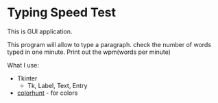 # Typing Speed Test

This is GUI application. 

This program will allow to type a paragraph.
check the number of words typed in one minute.
Print out the wpm(words per minute)

What I use:
- Tkinter
  - Tk, Label, Text, Entry
- [colorhunt](https://colorhunt.co/) - for colors
